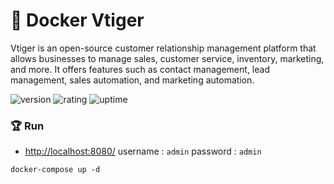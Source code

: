 # 🎉 Docker Vtiger

Vtiger is an open-source customer relationship management platform that allows businesses to manage sales, customer service, inventory, marketing, and more. It offers features such as contact management, lead management, sales automation, and marketing automation.

![version](https://img.shields.io/badge/version-1.0-blue)
![rating](https://img.shields.io/badge/rating-★★★★★-yellow)
![uptime](https://img.shields.io/badge/uptime-100%25-brightgreen)

### 🏆 Run

- [http://localhost:8080/](http://localhost:8080/) username : `admin` password : `admin`

```shell
docker-compose up -d
```
